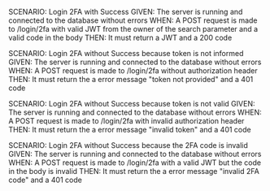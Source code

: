 SCENARIO: Login 2FA with Success
GIVEN: The server is running and connected to the database without errors
WHEN: A POST request is made to /login/2fa with valid JWT from the owner of the search parameter and a valid code in the body
THEN: It must return a JWT and a 200 code

SCENARIO: Login 2FA without Success because token is not informed
GIVEN: The server is running and connected to the database without errors
WHEN: A POST request is made to /login/2fa without authorization header
THEN: It must return the a error message "token not provided" and a 401 code

SCENARIO: Login 2FA without Success because token is not valid
GIVEN: The server is running and connected to the database without errors
WHEN: A POST request is made to /login/2fa with invalid authorization header
THEN: It must return the a error message "invalid token" and a 401 code

SCENARIO: Login 2FA without Success because the 2FA code is invalid
GIVEN: The server is running and connected to the database without errors
WHEN: A POST request is made to /login/2fa with a valid JWT but the code in the body is invalid
THEN: It must return the a error message "invalid 2FA code" and a 401 code